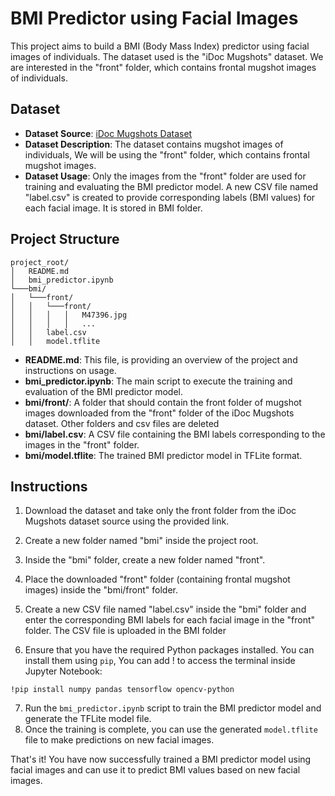 # BMI Predictor using Facial Images

This project aims to build a BMI (Body Mass Index) predictor using facial images of individuals. The dataset used is the "iDoc Mugshots" dataset. We are interested in the "front" folder, which contains frontal mugshot images of individuals.

## Dataset

- **Dataset Source**: [iDoc Mugshots Dataset](https://www.kaggle.com/datasets/elliotp/idoc-mugshots)
- **Dataset Description**: The dataset contains mugshot images of individuals, We will be using the "front" folder, which contains frontal mugshot images.
- **Dataset Usage**: Only the images from the "front" folder are used for training and evaluating the BMI predictor model. A new CSV file named "label.csv" is created to provide corresponding labels (BMI values) for each facial image. It is stored in BMI folder.

## Project Structure

```
project_root/
│   README.md
│   bmi_predictor.ipynb
└───bmi/
│   └───front/
│   │   └───front/
│   │   │   │   M47396.jpg
│   │   │   │   ...
│   │   label.csv
│   │   model.tflite

```

- **README.md**: This file, is providing an overview of the project and instructions on usage.
- **bmi_predictor.ipynb**: The main script to execute the training and evaluation of the BMI predictor model.
- **bmi/front/**: A folder that should contain the front folder of mugshot images downloaded from the "front" folder of the iDoc Mugshots dataset. Other folders and csv files are deleted
- **bmi/label.csv**: A CSV file containing the BMI labels corresponding to the images in the "front" folder.
- **bmi/model.tflite**: The trained BMI predictor model in TFLite format.

## Instructions

1. Download the dataset and take only the front folder from the iDoc Mugshots dataset source using the provided link.
2. Create a new folder named "bmi" inside the project root.
3. Inside the "bmi" folder, create a new folder named "front".
4. Place the downloaded "front" folder (containing frontal mugshot images) inside the "bmi/front" folder.
5. Create a new CSV file named "label.csv" inside the "bmi" folder and enter the corresponding BMI labels for each facial image in the "front" folder. The CSV file is uploaded in the BMI folder


6. Ensure that you have the required Python packages installed. You can install them using `pip`, You can add ! to access the terminal inside Jupyter Notebook:

```
!pip install numpy pandas tensorflow opencv-python
```

7. Run the `bmi_predictor.ipynb` script to train the BMI predictor model and generate the TFLite model file.
8. Once the training is complete, you can use the generated `model.tflite` file to make predictions on new facial images.

That's it! You have now successfully trained a BMI predictor model using facial images and can use it to predict BMI values based on new facial images.

